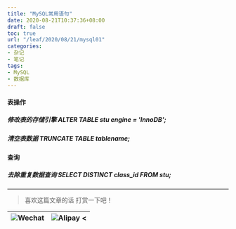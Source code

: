 ```yaml
---
title: "MySQL常用语句"
date: 2020-08-21T10:37:36+08:00
draft: false
toc: true
url: "/leaf/2020/08/21/mysql01"
categories: 
- 杂记
- 笔记
tags: 
- MySQL
- 数据库
---
```

#### 表操作
##### 修改表的存储引擎 ALTER TABLE stu engine = 'InnoDB';
##### 清空表数据 TRUNCATE TABLE tablename;
#### 查询
##### 去除重复数据查询 SELECT DISTINCT class_id FROM stu;
___
> 喜欢这篇文章的话 打赏一下吧！ 

| ![Wechat](/images/pay/eb05acdaec967.png)  | ![Alipay <](/images/pay/7f127f545.jpg) |
| --------   | -----:  |



